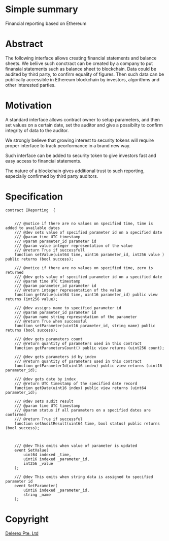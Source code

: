 # Simple summary
Financial reporting based on Ethereum


# Abstract
The following interface allows creating financial statements and balance sheets.
We beliive such conctract can be created by a company to put finansial statements such as balance sheet to blockchain.  Data could be audited by third party, to confirm equality of figures.
Then such data can be publically accessible in Ethereum blockchain by investors, algorithms and other interested parties.

# Motivation
A standard interface allows contract owner to setup parameters, and then set values on a certain date, set the auditor and give a possibilty to confirm integrity of data to the auditor. 

We strongly believe that growing interest to security tokens will require proper interface to track peorformance in a brand new way. 

Such interface can be added to security token to give investors fast and easy access to financial statements. 

The nature of a blockchain gives additional trust to such reporting, especially confirmed by third party auditors. 

# Specification
```solidity
contract IReporting  {

    
    /// @notice if there are no values on specified time, time is added to available dates
    /// @dev sets value of specified parameter id on a specified date
    /// @param time UTC timestamp
    /// @param parameter_id parameter id 
    /// @param value integer representation of the value
    /// @return True if successfull
    function setValue(uint64 time, uint16 parameter_id, int256 value ) public returns (bool success);

    /// @notice if there are no values on specified time, zero is returned
    /// @dev gets value of specified parameter id on a specified date
    /// @param time UTC timestamp
    /// @param parameter_id parameter id 
    /// @return integer representation of the value 
    function getValue(uint64 time, uint16 parameter_id) public view returns (int256 value);

    /// @dev assigns name to specified parameter id
    /// @param parameter_id parameter id 
    /// @param name string representation of the parameter
    /// @return True when successful
    function setParameter(uint16 parameter_id, string name) public returns (bool success);

    /// @dev gets parameters count
    /// @return quantity of parameters used in this contract
    function getParametersCount() public view returns (uint256 count);

    /// @dev gets parameters id by index
    /// @return quantity of parameters used in this contract
    function getParameterId(uint16 index) public view returns (uint16 parameter_id);

    /// @dev gets date by index
    /// @return UTC timestamp of the specified date record
    function getDate(uint16 index) public view returns (uint64 parameter_id);

    /// @dev sets audit result
    /// @param time UTC timestamp
    /// @param status if all parameters on a specified dates are confirmed
    /// @return True if successful
    function setAuditResult(uint64 time, bool status) public returns (bool success);

    
    
    /// @dev This emits when value of parameter is updated
    event SetValue(
        uint64 indexed _time,
        uint16 indexed _parameter_id,
        int256 _value
    );

    /// @dev This emits when string data is assigned to specified parameter id
    event SetParameter(
        uint16 indexed _parameter_id,
        string _name
    );
```


# Copyright 
[Delerex Pte. Ltd](http://delerex.com)




